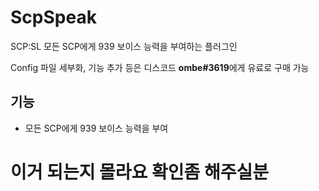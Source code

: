 # ScpSpeak

SCP:SL 모든 SCP에게 939 보이스 능력을 부여하는 플러그인

Config 파일 세부화, 기능 추가 등은 디스코드 **ombe#3619**에게 유료로 구매 가능

## 기능

- 모든 SCP에게 939 보이스 능력을 부여

# 이거 되는지 몰라요 확인좀 해주실분
